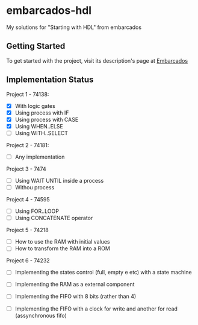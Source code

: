 # embarcados-hdl
My solutions for "Starting with HDL" from embarcados

## Getting Started

To get started with the project, visit its description's page at [Embarcados](https://www.embarcados.com.br/projetos-para-comecar-com-hdl/)

## Implementation Status

Project 1 - 74138:
   - [X] With logic gates
   - [X] Using process with IF
   - [X] Using process with CASE
   - [X] Using WHEN..ELSE
   - [ ] Using WITH..SELECT

Project 2 - 74181:
   - [ ] Any implementation
   
Project 3 - 7474
   - [ ] Using WAIT UNTIL inside a process
   - [ ] Withou process

Project 4 - 74595
   - [ ] Using FOR..LOOP
   - [ ] Using CONCATENATE operator
   
Project 5 - 74218
   - [ ] How to use the RAM with initial values
   - [ ] How to transform the RAM into a ROM
   
Project 6 - 74232
   - [ ] Implementing the states control (full, empty e etc) with a state machine
   - [ ] Implementing the RAM as a external component
   - [ ] Implementing the FIFO with 8 bits (rather than 4)
   - [ ] Implementing the FIFO with a clock for write and another for read (assynchronous fifo)  
   


